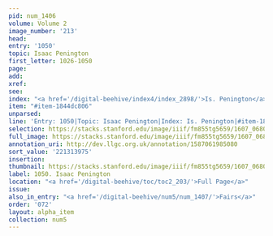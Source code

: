 ```yaml
---
pid: num_1406
volume: Volume 2
image_number: '213'
head:
entry: '1050'
topic: Isaac Penington
first_letter: 1026-1050
page:
add:
xref:
see:
index: "<a href='/digital-beehive/index4/index_2898/'>Is. Penington</a>"
item: "#item-1844dc806"
unparsed:
line: 'Entry: 1050|Topic: Isaac Penington|Index: Is. Penington|#item-1844dc806'
selection: https://stacks.stanford.edu/image/iiif/fm855tg5659/1607_0680/436,3975,2886,400/full/0/default.jpg
full_image: https://stacks.stanford.edu/image/iiif/fm855tg5659/1607_0680/full/full/0/default.jpg
annotation_uri: http://dev.llgc.org.uk/annotation/1587061985080
sort_value: '221313975'
insertion:
thumbnail: https://stacks.stanford.edu/image/iiif/fm855tg5659/1607_0680/436,3975,600,180/250,/0/default.jpg
label: 1050. Isaac Penington
location: "<a href='/digital-beehive/toc/toc2_203/'>Full Page</a>"
issue:
also_in_entry: "<a href='/digital-beehive/num5/num_1407/'>Fairs</a>"
order: '072'
layout: alpha_item
collection: num5
---
```

